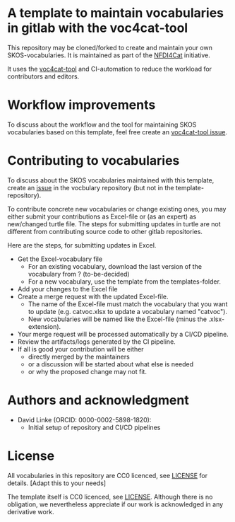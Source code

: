 # A template to maintain vocabularies in gitlab with the voc4cat-tool

This repository may be cloned/forked to create and maintain your own SKOS-vocabularies. It is maintained as part of the [NFDI4Cat](http://www.nfdi4cat.org) initiative.

It uses the [voc4cat-tool](https://gitlab.fokus.fraunhofer.de/nfdi4cat/ta1-ontologies/voc4cat-tool) and CI-automation to reduce the workload for contributors and editors.


# Workflow improvements

To discuss about the workflow and the tool for maintaining SKOS vocabularies based on this template, feel free create an [voc4cat-tool issue](https://gitlab.fokus.fraunhofer.de/nfdi4cat/ta1-ontologies/voc4cat/-/issues).


# Contributing to vocabularies

To discuss about the SKOS vocabularies maintained with this template, create an [issue](https://gitlab.fokus.fraunhofer.de/nfdi4cat/ta1-ontologies/voc4cat/-/issues) in the vocbulary repository (but not in the template-repository).

To contribute concrete new vocabularies or change existing ones, you may either submit your contributions as Excel-file or (as an expert) as new/changed turtle file. The steps for submitting updates in turtle are not different from contributing source code to other gitlab repositories.

Here are the steps, for submitting updates in Excel.
  - Get the Excel-vocabulary file
    - For an existing vocabulary, download the last version of the vocabulary from ? (to-be-decided)
    - For a new vocabulary, use the template from the templates-folder.
 - Add your changes to the Excel file
 - Create a merge request with the updated Excel-file. 
   - The name of the Excel-file must match the vocabulary that you want to update (e.g. catvoc.xlsx to update a vocabulary named "catvoc"). 
   - New vocabularies will be named like the Excel-file (minus the .xlsx-extension).
 - Your merge request will be processed automatically by a CI/CD pipeline.
 - Review the artifacts/logs generated by the CI pipeline.
 - If all is good your contribution will be either
   - directly merged by the maintainers 
   - or a discussion will be started about what else is needed 
   - or why the proposed change may not fit.


# Authors and acknowledgment

* David Linke (ORCID: 0000-0002-5898-1820): 
  - Initial setup of repository and CI/CD pipelines

  
# License

All vocabularies in this repository are CC0 licenced, see [LICENSE](LICENSE) for details. [Adapt this to your needs]

The template itself is CC0 licenced, see [LICENSE](LICENSE). Although there is no obligation, we nevertheless appreciate if our work is acknowledged in any derivative work.
